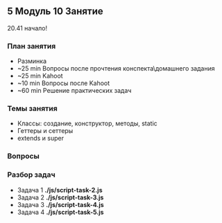 ## 5 Модуль 10 Занятие

20.41 начало!

### План занятия

- Разминка
- ~25 min Вопросы после прочтения конспекта\домашнего задания
- ~25 min Kahoot
- ~10 min Вопросы после Kahoot
- ~60 min Решение практических задач

### Темы занятия

- Классы: создание, конструктор, методы, static
- Геттеры и сеттеры
- extends и super

### Вопросы

### Разбор задач

- Задача 1 **./js/script-task-2.js**
- Задача 2 **./js/script-task-3.js**
- Задача 3 **./js/script-task-4.js**
- Задача 4 **./js/script-task-5.js**
